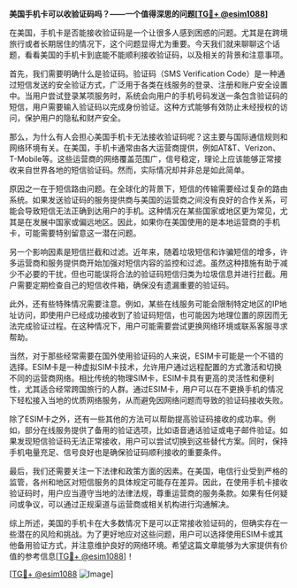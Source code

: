 **美国手机卡可以收验证码吗？——一个值得深思的问题[[TG💪+ @esim1088](https://t.me/s/esim1088)]**

在美国，手机卡是否能接收验证码是一个让很多人感到困惑的问题。尤其是在跨境旅行或者长期居住的情况下，这个问题显得尤为重要。今天我们就来聊聊这个话题，看看美国的手机卡到底能不能顺利接收验证码，以及相关的背景和注意事项。

首先，我们需要明确什么是验证码。验证码（SMS Verification Code）是一种通过短信发送的安全验证方式，广泛用于各类在线服务的登录、注册和账户安全设置中。当用户尝试登录某项服务时，系统会向用户的手机号码发送一条包含验证码的短信，用户需要输入验证码以完成身份验证。这种方式能够有效防止未经授权的访问，保护用户的隐私和财产安全。

那么，为什么有人会担心美国手机卡无法接收验证码呢？这主要与国际通信规则和网络环境有关。在美国，手机卡通常由各大运营商提供，例如AT&T、Verizon、T-Mobile等。这些运营商的网络覆盖范围广，信号稳定，理论上应该能够正常接收来自世界各地的短信验证码。然而，实际情况却并非总是如此简单。

原因之一在于短信路由问题。在全球化的背景下，短信的传输需要经过复杂的路由系统。如果发送验证码的服务提供商与美国的运营商之间没有良好的合作关系，可能会导致短信无法正确到达用户的手机。这种情况在某些国家或地区更为常见，尤其是在发展中国家或偏远地区。因此，如果你在美国使用的是本地运营商的手机卡，可能需要特别留意这一潜在问题。

另一个影响因素是短信拦截和过滤。近年来，随着垃圾短信和诈骗短信的增多，许多运营商和服务提供商开始加强对短信内容的监控和过滤。虽然这种措施有助于减少不必要的干扰，但也可能误将合法的验证码短信归类为垃圾信息并进行拦截。用户需要定期检查自己的短信收件箱，确保没有遗漏重要的验证码。

此外，还有些特殊情况需要注意。例如，某些在线服务可能会限制特定地区的IP地址访问，即使用户已经成功接收到了验证码短信，也可能因为地理位置的原因而无法完成验证过程。在这种情况下，用户可能需要尝试更换网络环境或联系客服寻求帮助。

当然，对于那些经常需要在国外使用验证码的人来说，ESIM卡可能是一个不错的选择。ESIM卡是一种虚拟SIM卡技术，允许用户通过远程配置的方式激活和切换不同的运营商网络。相比传统的物理SIM卡，ESIM卡具有更高的灵活性和便利性，尤其适合经常跨国旅行的人群。通过ESIM卡，用户可以在不更换手机的情况下轻松接入当地的优质网络服务，从而避免因网络问题而导致的验证码接收失败。

除了ESIM卡之外，还有一些其他的方法可以帮助提高验证码接收的成功率。例如，部分在线服务提供了备用的验证选项，比如语音通话验证或电子邮件验证。如果发现短信验证码无法正常接收，用户可以尝试切换到这些替代方案。同时，保持手机电量充足、信号良好也是确保验证码顺利接收的重要条件。

最后，我们还需要关注一下法律和政策方面的因素。在美国，电信行业受到严格的监管，各州和地区对短信服务的具体规定可能存在差异。因此，在使用手机卡接收验证码时，用户应当遵守当地的法律法规，尊重运营商的服务条款。如果有任何疑问或争议，可以通过正规渠道与运营商或相关机构进行沟通解决。

综上所述，美国的手机卡在大多数情况下是可以正常接收验证码的，但确实存在一些潜在的风险和挑战。为了更好地应对这些问题，用户可以选择使用ESIM卡或其他备用验证方式，并注意维护良好的网络环境。希望这篇文章能够为大家提供有价值的参考信息[[TG💪+ @esim1088](https://t.me/s/esim1088)]！

[[TG💪+ @esim1088](https://t.me/s/esim1088) ![Image](https://i.postimg.cc/4NQfJmqS/Snipaste-2025-05-13-00-14-12.png)]